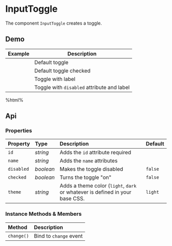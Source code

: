 # InputToggle

The component `InputToggle` creates a toggle.

## Demo

<table class="example">
  <thead>
    <tr>
      <th>Example</th>
      <th>Description</th>
    </tr>
  </thead>
  <tbody>
    <tr>
      <td><input-toggle id="toggle-example-1"></input-toggle></td>
      <td>
        <span id="toggle-example-tooltip-1">
          Default toggle
        </span>
      </td>
    </tr>
    <tr>
      <td><input-toggle checked id="toggle-example-2"></input-toggle></td>
      <td>
        <span id="toggle-example-tooltip-2">
          Default toggle checked
        </span>
      </td>
    </tr>
    <tr>
      <td><input-toggle id="toggle-example-3" label="Label"></input-toggle></td>
      <td>
        <span id="toggle-example-tooltip-3">
          Toggle with label
        </span>
      </td>
    </tr>
    <tr>
      <td><input-toggle id="toggle-example-4" label="Disabled" disabled></input-toggle></td>
      <td>
        <span id="toggle-example-tooltip-4">
          Toggle with <code>disabled</code> attribute and label
        </span>
      </td>
    </tr>
  </tbody>
</table>

%html%

## Api

### Properties

| Property | Type | Description | Default |
| :--- | :--- | :--- | :--- |
| `id` | *string* | Adds the <code>id</code> attribute <span class="req">required</span> | |
| `name` | *string* | Adds the <code>name</code> attributes | |
| `disabled` | *boolean* | Makes the toggle disabled | `false` |
| `checked` | *boolean* | Turns the toggle "on" | `false` |
| `theme` | *string* | Adds a theme color (`light`, `dark` or whatever is defined in your base CSS. | `light` |

### Instance Methods & Members

| Method | Description |
| :--- | :--- |
| `change()` | Bind to `change` event |
